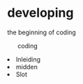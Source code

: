 # developing
<p> the beginning of coding </p>
<head>
<Title> coding part 1 </title>

</head>
<ul> coding </ul>
<li> Inleiding </li>
<li> midden </li>
<li> Slot </li>
